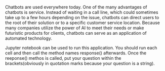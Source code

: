 Chatbots are used everywhere today. One of the many advantages of chatbots is service. Instead of waiting in a call line, which could sometimes take up to a few hours 
depending on the issue, chatbots can direct users to the root of their solution or to a specific customer service location. Because many companies utilize the power of AI 
to meet their needs or make futuristic products for clients, chatbots can serve as an application of automated technology. 

Jupyter notebook can be used to run this application. You should run each cell and then call the method names response() afterwards. Once the reeponse() methos is called, put your question within the brackets(obviously in quotation marks because your question is a string).
